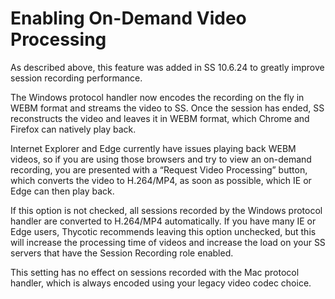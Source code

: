 [title]: # (Enabling On-Demand Video Processing)
[tags]: # (XXX)
[priority]: # (20)

# Enabling On-Demand Video Processing

As described above, this feature was added in SS 10.6.24 to greatly improve session recording performance.

The Windows protocol handler now encodes the recording on the fly in WEBM format and streams the video to SS. Once the session has ended, SS reconstructs the video and leaves it in WEBM format, which Chrome and Firefox can natively play back.

Internet Explorer and Edge currently have issues playing back WEBM videos, so if you are using those browsers and try to view an on-demand recording, you are presented with a “Request Video Processing” button, which converts the video to H.264/MP4, as soon as possible, which IE or Edge can then play back.

If this option is not checked, all sessions recorded by the Windows protocol handler are converted to H.264/MP4 automatically. If you have many IE or Edge users, Thycotic recommends leaving this option unchecked, but this will increase the processing time of videos and increase the load on your SS servers that have the Session Recording role enabled.

This setting has no effect on sessions recorded with the Mac protocol handler, which is always encoded using your legacy video codec choice.
